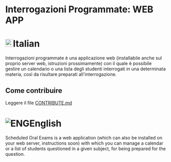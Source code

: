 # Interrogazioni Programmate: WEB APP
# <img src="https://i.imgur.com/ji5wfIj.png" alt="ITA" weight=24 height=24></img>Italian
Interrogazioni programmate è una applicazione web (installabile anche sul proprio server web, istruzioni prossimamente) con il quale è possibile gestire un calendario o una lista degli studenti interrogati in una determinata materia, così da risultare preparati all'interrogazione.
## Come contribuire
Leggere il file [CONTRIBUTE.md](CONTRIBUTE.md)
# <img src="http://www.myiconfinder.com/uploads/iconsets/24-24-5a4e6b31d441c44062c0fa1b34035a27.png" alt="ENG"></img>English
Scheduled Oral Exams is a web application (which can also be installed on your web server, instructions soon) with which you can manage a calendar or a list of students questioned in a given subject, for being prepared for the question.
